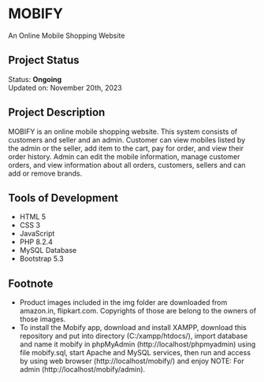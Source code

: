 # MOBIFY
An Online Mobile Shopping Website

## Project Status
Status: **Ongoing**\
Updated on: November 20th, 2023

## Project Description
MOBIFY is an online mobile shopping website. This system consists of customers and seller and an admin. Customer can view mobiles listed by the admin or the seller, add item to the cart, pay for order, and view their order history. Admin can edit the mobile information, manage customer orders, and view information about all orders, customers, sellers and can add or remove brands.

## Tools of Development
- HTML 5
- CSS 3
- JavaScript
- PHP 8.2.4
- MySQL Database
- Bootstrap 5.3

## Footnote
- Product images included in the img folder are downloaded from amazon.in, flipkart.com. Copyrights of those are belong to the owners of those images.
- To install the Mobify app, download and install XAMPP, download this repository and put into directory (C:/xampp/htdocs/), import database and name it mobify in phpMyAdmin (http://localhost/phpmyadmin) using file mobify.sql, start Apache and MySQL services, then run and access by using web browser (http://localhost/mobify/) and enjoy NOTE: For admin (http://localhost/mobify/admin).
